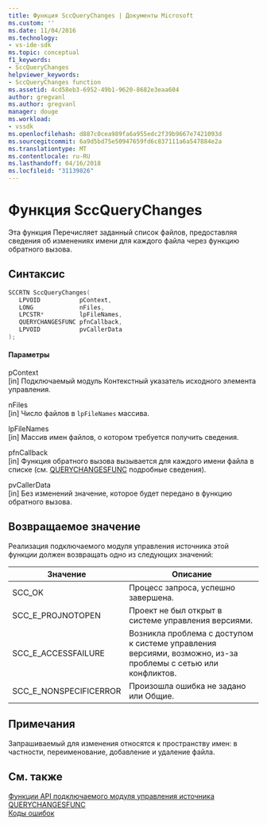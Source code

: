 ```yaml
---
title: Функция SccQueryChanges | Документы Microsoft
ms.custom: ''
ms.date: 11/04/2016
ms.technology:
- vs-ide-sdk
ms.topic: conceptual
f1_keywords:
- SccQueryChanges
helpviewer_keywords:
- SccQueryChanges function
ms.assetid: 4cd58eb3-6952-49b1-9620-8682e3eaa604
author: gregvanl
ms.author: gregvanl
manager: douge
ms.workload:
- vssdk
ms.openlocfilehash: d887c0cea989fa6a955edc2f39b9667e7421093d
ms.sourcegitcommit: 6a9d5bd75e50947659fd6c837111a6a547884e2a
ms.translationtype: MT
ms.contentlocale: ru-RU
ms.lasthandoff: 04/16/2018
ms.locfileid: "31139826"
---
```

# <a name="sccquerychanges-function"></a>Функция SccQueryChanges
Эта функция Перечисляет заданный список файлов, предоставляя сведения об изменениях имени для каждого файла через функцию обратного вызова.  
  
## <a name="syntax"></a>Синтаксис  
  
```cpp  
SCCRTN SccQueryChanges(  
   LPVOID           pContext,  
   LONG             nFiles,  
   LPCSTR*          lpFileNames,  
   QUERYCHANGESFUNC pfnCallback,  
   LPVOID           pvCallerData  
);  
```  
  
#### <a name="parameters"></a>Параметры  
 pContext  
 [in] Подключаемый модуль Контекстный указатель исходного элемента управления.  
  
 nFiles  
 [in] Число файлов в `lpFileNames` массива.  
  
 lpFileNames  
 [in] Массив имен файлов, о котором требуется получить сведения.  
  
 pfnCallback  
 [in] Функция обратного вызова вызывается для каждого имени файла в списке (см. [QUERYCHANGESFUNC](../extensibility/querychangesfunc.md) подробные сведения).  
  
 pvCallerData  
 [in] Без изменений значение, которое будет передано в функцию обратного вызова.  
  
## <a name="return-value"></a>Возвращаемое значение  
 Реализация подключаемого модуля управления источника этой функции должен возвращать одно из следующих значений:  
  
|Значение|Описание|  
|-----------|-----------------|  
|SCC_OK|Процесс запроса, успешно завершена.|  
|SCC_E_PROJNOTOPEN|Проект не был открыт в системе управления версиями.|  
|SCC_E_ACCESSFAILURE|Возникла проблема с доступом к системе управления версиями, возможно, из-за проблемы с сетью или конфликтов.|  
|SCC_E_NONSPECIFICERROR|Произошла ошибка не задано или Общие.|  
  
## <a name="remarks"></a>Примечания  
 Запрашиваемый для изменения относятся к пространству имен: в частности, переименование, добавление и удаление файла.  
  
## <a name="see-also"></a>См. также  
 [Функции API подключаемого модуля управления источника](../extensibility/source-control-plug-in-api-functions.md)   
 [QUERYCHANGESFUNC](../extensibility/querychangesfunc.md)   
 [Коды ошибок](../extensibility/error-codes.md)